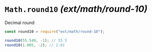 # `Math.round10` _(ext/math/round-10)_

Decimal round

```javascript
const round10 = require("ext/math/round-10");

round10(55.549, -1); // 55.5
round10(1.005, -2); // 1.01
```